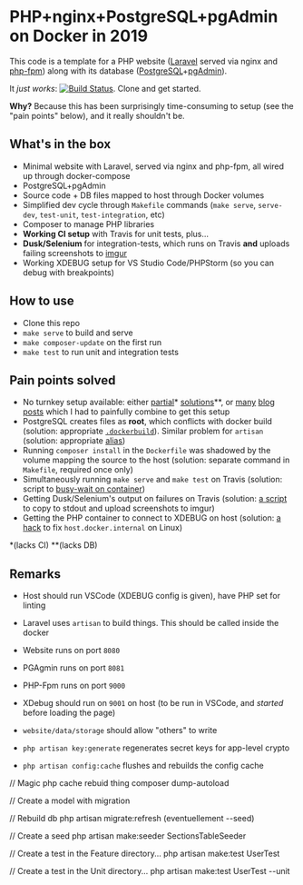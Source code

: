 # PHP+nginx+PostgreSQL+pgAdmin on Docker in 2019 

This code is a template for a PHP website ([Laravel](https://laravel.com/) served via nginx and [php-fpm](https://php-fpm.org/)) along with its database ([PostgreSQL](https://www.postgresql.org)+[pgAdmin](https://www.pgadmin.org/)).

It *just works*: [![Build Status](https://travis-ci.com/lbarman/laravel-test.svg?branch=master)](https://travis-ci.com/lbarman/laravel-test). Clone and get started.

**Why?** Because this has been surprisingly time-consuming to setup (see the "pain points" below), and it really shouldn't be.

## What's in the box

- Minimal website with Laravel, served via nginx and php-fpm, all wired up through docker-compose
- PostgreSQL+pgAdmin
- Source code + DB files mapped to host through Docker volumes
- Simplified dev cycle through `Makefile` commands (`make serve`, `serve-dev`, `test-unit`, `test-integration`, etc)
- Composer to manage PHP libraries
- **Working CI setup** with Travis for unit tests, plus...
- **Dusk/Selenium** for integration-tests, which runs on Travis **and** uploads failing screenshots to [imgur](https://imgur.com/)
- Working XDEBUG setup for VS Studio Code/PHPStorm (so you can debug with breakpoints)

## How to use

- Clone this repo
- `make serve` to build and serve
- `make composer-update` on the first run
- `make test` to run unit and integration tests

## Pain points solved

- No turnkey setup available: either [partial](https://github.com/thayronarrais/docker-laravel-postgres-nginx)* [solutions](https://github.com/dimadeush/docker-nginx-php-laravel)**, or [many](https://dev.to/baliachbryan/deploying-your-laravel-app-on-docker-with-nginx-and-mysql-56ni) [blog](https://www.digitalocean.com/community/tutorials/how-to-set-up-laravel-nginx-and-mysql-with-docker-compose) [posts](https://www.howtoforge.com/tutorial/dockerizing-laravel-with-nginx-mysql-and-docker-compose/) which I had to painfully combine to get this setup
- PostgreSQL creates files as **root**, which conflicts with docker build (solution: appropriate [`.dockerbuild`](.dockerbuild)). Similar problem for `artisan` (solution: appropriate [alias](./artisan))
- Running `composer install` in the `Dockerfile` was shadowed by the volume mapping the source to the host (solution: separate command in `Makefile`, required once only)
- Simultaneously running `make serve` and `make test` on Travis (solution: script to [busy-wait on container](./utils/wait-for-docker-container.sh))
- Getting Dusk/Selenium's output on failures on Travis (solution: [a script](./utils/dusk-failure-report.sh) to copy to stdout and upload screenshots to imgur)
- Getting the PHP container to connect to XDEBUG on host (solution: [a hack](./utils/fix-host-docker.sh) to fix `host.docker.internal` on Linux)

*(lacks CI) **(lacks DB)

## Remarks

- Host should run VSCode (XDEBUG config is given), have PHP set for linting

- Laravel uses `artisan` to build things. This should be called inside the docker

- Website runs on port `8080`
- PGAgmin runs on port `8081`
- PHP-Fpm runs on port `9000`
- XDebug should run on `9001` on host (to be run in VSCode, and *started* before loading the page)

- `website/data/storage` should allow "others" to write

- `php artisan key:generate` regenerates secret keys for app-level crypto
- `php artisan config:cache` flushes and rebuilds the config cache

// Magic php cache rebuid thing
composer dump-autoload

// Create a model with migration


// Rebuild db
php artisan migrate:refresh (eventuellement --seed)

// Create a seed
php artisan make:seeder SectionsTableSeeder


// Create a test in the Feature directory...
php artisan make:test UserTest

// Create a test in the Unit directory...
php artisan make:test UserTest --unit


